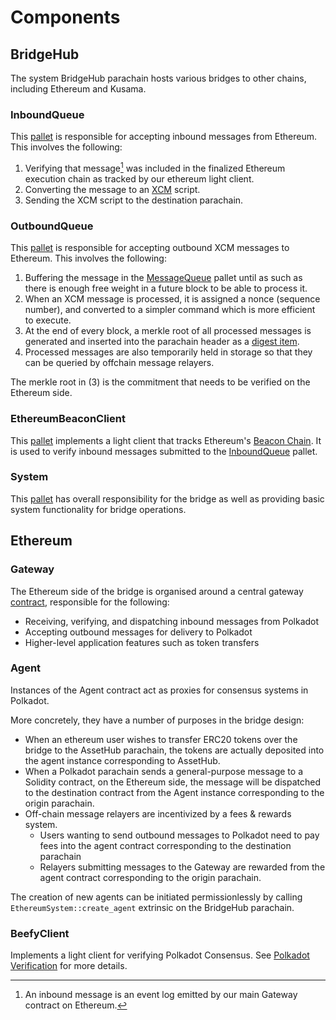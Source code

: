 # Components

## BridgeHub

The system BridgeHub parachain hosts various bridges to other chains, including Ethereum and Kusama.

### InboundQueue

This [pallet](https://github.com/Snowfork/snowbridge/tree/main/parachain/pallets/inbound-queue) is responsible for accepting inbound messages from Ethereum. This involves the following:

1. Verifying that message[^1] was included in the finalized Ethereum execution chain as tracked by our ethereum light client.
2. Converting the message to an [XCM](https://wiki.polkadot.network/docs/learn-xcm) script.
3. Sending the XCM script to the destination parachain.

### OutboundQueue

This [pallet](https://github.com/Snowfork/snowbridge/tree/main/parachain/pallets/outbound-queue) is responsible for accepting outbound XCM messages to Ethereum. This involves the following:

1. Buffering the message in the [MessageQueue](https://github.com/paritytech/substrate/tree/master/frame/message-queue) pallet until as such as there is enough free weight in a future block to be able to process it.
2. When an XCM message is processed, it is assigned a nonce (sequence number), and converted to a simpler command which is more efficient to execute.
3. At the end of every block, a merkle root of all processed messages is generated and inserted into the parachain header as a [digest item](https://github.com/paritytech/substrate/blob/46136f2a18780d71542ae615565703da754b5348/primitives/runtime/src/generic/digest.rs#L100).
4. Processed messages are also temporarily held in storage so that they can be queried by offchain message relayers.

The merkle root in (3) is the commitment that needs to be verified on the Ethereum side.

### EthereumBeaconClient

This [pallet](https://github.com/Snowfork/snowbridge/tree/main/parachain/pallets/ethereum-beacon-client) implements a light client that tracks Ethereum's [Beacon Chain](https://ethereum.org/en/roadmap/beacon-chain/). It is used to verify inbound messages submitted to the [InboundQueue](components.md#inboundqueue) pallet.

### System

This [pallet](https://github.com/Snowfork/snowbridge/tree/main/parachain/pallets/system) has overall responsibility for the bridge as well as providing basic system functionality for bridge operations.

## Ethereum

### Gateway

The Ethereum side of the bridge is organised around a central gateway [contract](../../contracts/src/interfaces/IGateway.sol), responsible for the following:

* Receiving, verifying, and dispatching inbound messages from Polkadot
* Accepting outbound messages for delivery to Polkadot
* Higher-level application features such as token transfers

### Agent

Instances of the Agent contract act as proxies for consensus systems in Polkadot.

More concretely, they have a number of purposes in the bridge design:

* When an ethereum user wishes to transfer ERC20 tokens over the bridge to the AssetHub parachain, the tokens are actually deposited into the agent instance corresponding to AssetHub.
* When a Polkadot parachain sends a general-purpose message to a Solidity contract, on the Ethereum side, the message will be dispatched to the destination contract from the Agent instance corresponding to the origin parachain.
* Off-chain message relayers are incentivized by a fees & rewards system.
  * Users wanting to send outbound messages to Polkadot need to pay fees into the agent contract corresponding to the destination parachain
  * Relayers submitting messages to the Gateway are rewarded from the agent contract corresponding to the origin parachain.

The creation of new agents can be initiated permissionlessly by calling `EthereumSystem::create_agent` extrinsic on the BridgeHub parachain.

### BeefyClient

Implements a light client for verifying Polkadot Consensus. See [Polkadot Verification](verification/polkadot/) for more details.

[^1]: An inbound message is an event log emitted by our main Gateway contract on Ethereum.
